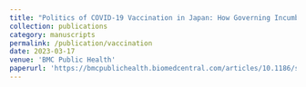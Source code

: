 ```yaml
---
title: "Politics of COVID-19 Vaccination in Japan: How Governing Incumbents’ Representation Affected Regional Rollout Variation"
collection: publications
category: manuscripts
permalink: /publication/vaccination
date: 2023-03-17
venue: 'BMC Public Health'
paperurl: 'https://bmcpublichealth.biomedcentral.com/articles/10.1186/s12889-023-15376-6'
---
```

